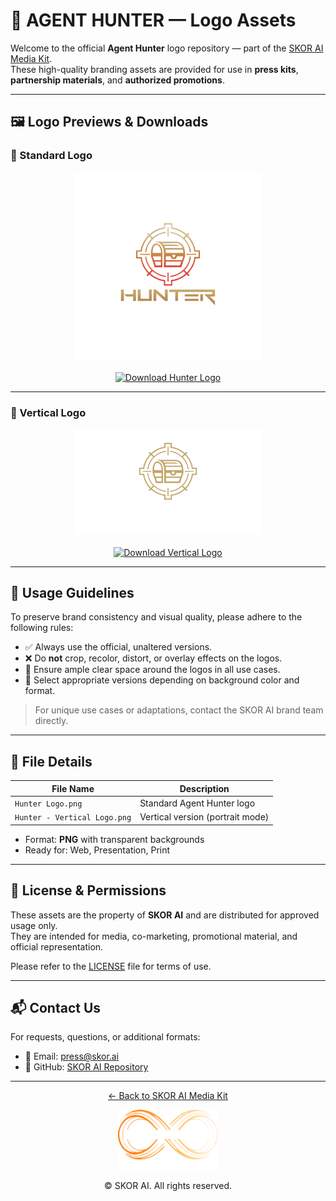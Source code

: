 # 🎯 AGENT HUNTER — Logo Assets

Welcome to the official **Agent Hunter** logo repository — part of the [SKOR AI Media Kit](https://github.com/TheSkorAI/SKOR-AI).  
These high-quality branding assets are provided for use in **press kits**, **partnership materials**, and **authorized promotions**.

---

## 🖼️ Logo Previews & Downloads

### 🔹 Standard Logo

<p align="center">
  <img src="https://github.com/TheSkorAI/SKOR-AI/raw/main/AGENT%20HUNTER%20LOGO/Hunter%20Logo.png" alt="Hunter Logo" width="300" />
  <br><br>
  <a href="https://github.com/TheSkorAI/SKOR-AI/raw/main/AGENT%20HUNTER%20LOGO/Hunter%20Logo.png">
    <img src="https://img.shields.io/badge/Download-Hunter%20Logo-007BFF?style=for-the-badge&logo=download" alt="Download Hunter Logo">
  </a>
</p>

---

### 🔸 Vertical Logo

<p align="center">
  <img src="https://github.com/TheSkorAI/SKOR-AI/raw/main/AGENT%20HUNTER%20LOGO/Hunter%20-%20Vetical%20Logo.png" alt="Hunter Vertical Logo" width="300" />
  <br><br>
  <a href="https://github.com/TheSkorAI/SKOR-AI/raw/main/AGENT%20HUNTER%20LOGO/Hunter%20-%20Vetical%20Logo.png">
    <img src="https://img.shields.io/badge/Download-Vertical%20Logo-007BFF?style=for-the-badge&logo=download" alt="Download Vertical Logo">
  </a>
</p>

---

## 📐 Usage Guidelines

To preserve brand consistency and visual quality, please adhere to the following rules:

- ✅ Always use the official, unaltered versions.
- ❌ Do **not** crop, recolor, distort, or overlay effects on the logos.
- 🔲 Ensure ample clear space around the logos in all use cases.
- 🎨 Select appropriate versions depending on background color and format.

> For unique use cases or adaptations, contact the SKOR AI brand team directly.

---

## 📁 File Details

| File Name                     | Description                      |
|------------------------------|----------------------------------|
| `Hunter Logo.png`            | Standard Agent Hunter logo       |
| `Hunter - Vertical Logo.png` | Vertical version (portrait mode) |

- Format: **PNG** with transparent backgrounds  
- Ready for: Web, Presentation, Print

---

## 📜 License & Permissions

These assets are the property of **SKOR AI** and are distributed for approved usage only.  
They are intended for media, co-marketing, promotional material, and official representation.

Please refer to the [LICENSE](../../LICENSE) file for terms of use.

---

## 📬 Contact Us

For requests, questions, or additional formats:

- 📧 Email: [press@skor.ai](mailto:press@skor.ai)  
- 💬 GitHub: [SKOR AI Repository](https://github.com/TheSkorAI/SKOR-AI)

---

<p align="center">
  <a href="https://github.com/TheSkorAI/SKOR-AI">
    ← Back to SKOR AI Media Kit
  </a>
</p>

<p align="center">
  <img src="https://github.com/TheSkorAI/SKOR-AI/raw/main/SKOR%20AI%20Agents%20Logo%20(Primary).png" alt="SKOR AI Logo" width="160" />
</p>

<p align="center">
  © SKOR AI. All rights reserved.
</p>

